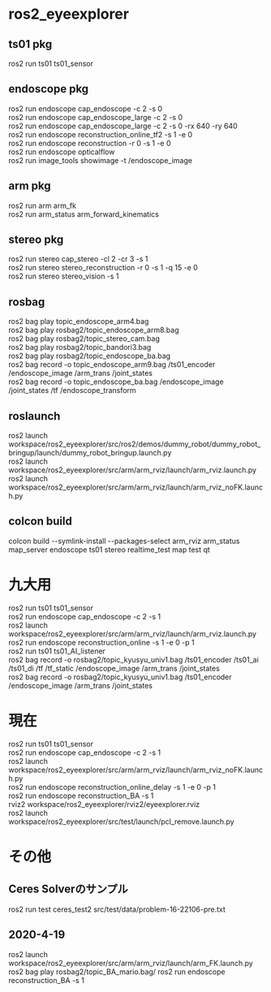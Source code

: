 # ros2_eyeexplorer

## ts01 pkg
ros2 run ts01 ts01_sensor

## endoscope pkg
ros2 run endoscope cap_endoscope -c 2  -s 0<br>
ros2 run endoscope cap_endoscope_large -c 2  -s 0<br> 
ros2 run endoscope cap_endoscope_large -c 2  -s 0 -rx 640 -ry 640 <br>
ros2 run endoscope reconstruction_online_tf2 -s 1 -e 0<br>
ros2 run endoscope reconstruction -r 0 -s 1 -e 0<br>
ros2 run endoscope opticalflow<br>
ros2 run image_tools showimage -t /endoscope_image<br>

## arm pkg
ros2 run arm arm_fk<br>
ros2 run arm_status arm_forward_kinematics<br>

## stereo pkg
ros2 run stereo cap_stereo  -cl 2 -cr 3 -s 1<br>
ros2 run stereo stereo_reconstruction  -r 0 -s 1 -q 15 -e 0<br>
ros2 run stereo stereo_vision -s 1<br>

## rosbag
ros2 bag play topic_endoscope_arm4.bag<br>
ros2 bag play rosbag2/topic_endoscope_arm8.bag<br>
ros2 bag play rosbag2/topic_stereo_cam.bag <br>
ros2 bag play rosbag2/topic_bandori3.bag<br>
ros2 bag play rosbag2/topic_endoscope_ba.bag<br>
ros2 bag record -o topic_endoscope_arm9.bag /ts01_encoder /endoscope_image /arm_trans /joint_states<br>
ros2 bag record -o topic_endoscope_ba.bag /endoscope_image /joint_states /tf /endoscope_transform

## roslaunch
ros2 launch workspace/ros2_eyeexplorer/src/ros2/demos/dummy_robot/dummy_robot_bringup/launch/dummy_robot_bringup.launch.py<br>
ros2 launch workspace/ros2_eyeexplorer/src/arm/arm_rviz/launch/arm_rviz.launch.py<br>
ros2 launch workspace/ros2_eyeexplorer/src/arm/arm_rviz/launch/arm_rviz_noFK.launch.py<br>

## colcon build
colcon build --symlink-install --packages-select arm_rviz arm_status map_server endoscope ts01 stereo realtime_test map test qt<br>

# 九大用
ros2 run ts01 ts01_sensor<br>
ros2 run endoscope cap_endoscope -c 2 -s 1<br>
ros2 launch workspace/ros2_eyeexplorer/src/arm/arm_rviz/launch/arm_rviz.launch.py<br>
ros2 run endoscope reconstruction_online -s 1 -e 0 -p 1<br>
ros2 run ts01 ts01_AI_listener <br>
ros2 bag record -o rosbag2/topic_kyusyu_univ1.bag /ts01_encoder /ts01_ai /ts01_di /tf /tf_static /endoscope_image /arm_trans /joint_states<br>
ros2 bag record -o rosbag2/topic_kyusyu_univ1.bag /ts01_encoder /endoscope_image /arm_trans /joint_states<br>

# 現在
ros2 run ts01 ts01_sensor<br>
ros2 run endoscope cap_endoscope -c 2 -s 1<br>
ros2 launch workspace/ros2_eyeexplorer/src/arm/arm_rviz/launch/arm_rviz_noFK.launch.py<br>
ros2 run endoscope reconstruction_online_delay -s 1 -e 0 -p 1<br>
ros2 run endoscope reconstruction_BA -s 1<br>
rviz2 workspace/ros2_eyeexplorer/rviz2/eyeexplorer.rviz<br>
ros2 launch workspace/ros2_eyeexplorer/src/test/launch/pcl_remove.launch.py<br>

# その他
## Ceres Solverのサンプル
ros2 run test ceres_test2 src/test/data/problem-16-22106-pre.txt


## 2020-4-19
ros2 launch workspace/ros2_eyeexplorer/src/arm/arm_rviz/launch/arm_FK.launch.py 
ros2 bag play rosbag2/topic_BA_mario.bag/
ros2 run endoscope reconstruction_BA -s 1


